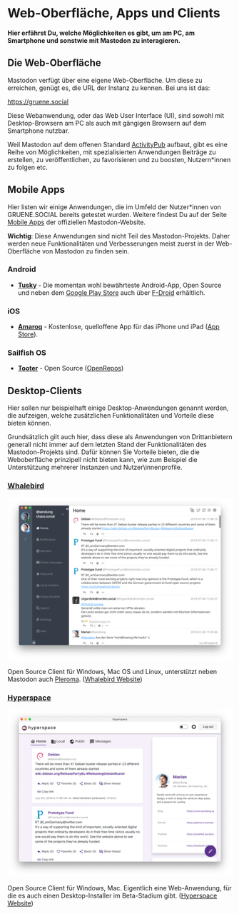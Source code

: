 # Web-Oberfläche, Apps und Clients

**Hier erfährst Du, welche Möglichkeiten es gibt, um am PC, am Smartphone und sonstwie mit Mastodon zu interagieren.**

## Die Web-Oberfläche

Mastodon verfügt über eine eigene Web-Oberfläche. Um diese zu erreichen, genügt es, die URL der Instanz zu kennen. Bei uns ist das:

https://gruene.social

Diese Webanwendung, oder das Web User Interface (UI), sind sowohl mit Desktop-Browsern am PC als auch mit gängigen Browsern auf dem Smartphone nutzbar.

Weil Mastodon auf dem offenen Standard [ActivityPub](activitypub.md) aufbaut, gibt es eine Reihe von Möglichkeiten, mit spezialisierten Anwendungen Beiträge zu erstellen, zu veröffentlichen, zu favorisieren und zu boosten, Nutzern\*innen zu folgen etc.

## Mobile Apps

Hier listen wir einige Anwendungen, die im Umfeld der Nutzer\*innen von GRUENE.SOCIAL bereits getestet wurden. Weitere findest Du auf der Seite [Mobile Apps](https://joinmastodon.org/apps) der offiziellen Mastodon-Website.

**Wichtig**: Diese Anwendungen sind nicht Teil des Mastodon-Projekts. Daher werden neue Funktionalitäten und Verbesserungen meist zuerst in der Web-Oberfläche von Mastodon zu finden sein.

### Android

- [**Tusky**](https://tusky.app/) - Die momentan wohl bewährteste Android-App, Open Source und neben dem [Google Play Store](https://play.google.com/store/apps/details?id=com.keylesspalace.tusky&utm_source=github&pcampaignid=MKT-Other-global-all-co-prtnr-py-PartBadge-Mar2515-1) auch über [F-Droid](https://f-droid.org/repository/browse/?fdid=com.keylesspalace.tusky) erhältlich.

### iOS

- [**Amaroq**](https://github.com/ReticentJohn/Amaroq) - Kostenlose, quelloffene App für das iPhone und iPad ([App Store](https://apps.apple.com/de/app/amaroq-for-mastodon/id1214116200)).

### Sailfish OS

- [**Tooter**](https://github.com/dysk0/harbour-tooter) - Open Source ([OpenRepos](https://openrepos.net/content/dysko/tooter))

## Desktop-Clients

Hier sollen nur beispielhaft einige Desktop-Anwendungen genannt werden, die aufzeigen, welche zusätzlichen Funktionalitäten und Vorteile diese bieten können. 

Grundsätzlich gilt auch hier, dass diese als Anwendungen von Drittanbietern generall nicht immer auf dem letzten Stand der Funktionalitäten des Mastodon-Projekts sind. Dafür können Sie Vorteile bieten, die die Weboberfläche prinzipell nicht bieten kann, wie zum Beispiel die Unterstützung mehrerer Instanzen und Nutzer\innenprofile.

### [**Whalebird**](https://whalebird.org/)

![Whalebird Screenshot](img/whalebird_screenshot.png)

Open Source Client für Windows, Mac OS und Linux, unterstützt neben Mastodon auch [Pleroma](https://pleroma.social/). ([Whalebird Website](https://whalebird.org/))

### [**Hyperspace**](https://hyperspace.marquiskurt.net/)

![Hyperspace Screenshot](img/hyperspace_screenshot.png)

Open Source Client für Windows, Mac. Eigentlich eine Web-Anwendung, für die es auch einen Desktop-Installer im Beta-Stadium gibt. ([Hyperspace Website](https://hyperspace.marquiskurt.net/))
